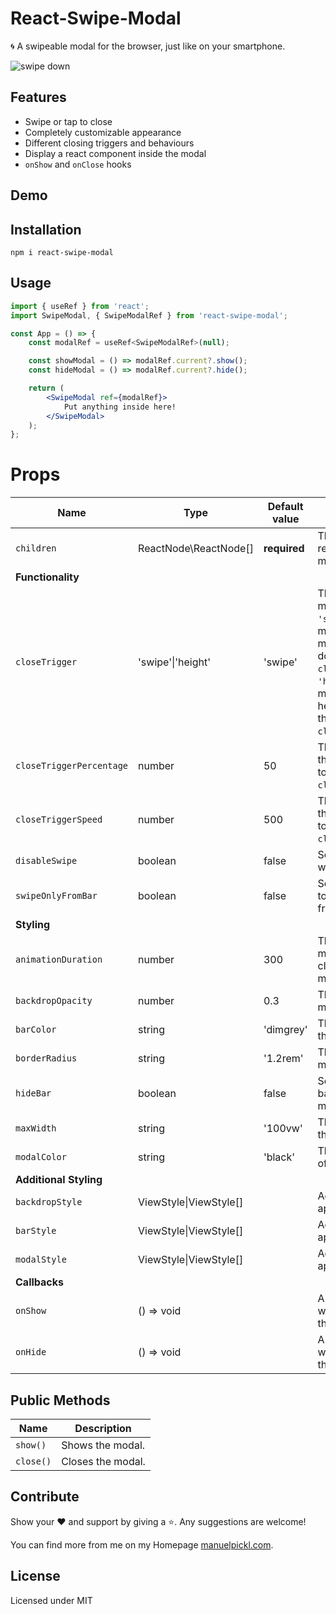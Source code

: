 # React-Swipe-Modal

🌀 A swipeable modal for the browser, just like on your smartphone.

![swipe down](https://media.tenor.com/o656qFKDzeUAAAAM/rick-astley-never-gonna-give-you-up.gif)

## Features

- Swipe or tap to close
- Completely customizable appearance
- Different closing triggers and behaviours
- Display a react component inside the modal
- `onShow` and `onClose` hooks

## Demo



## Installation

```
npm i react-swipe-modal
```

## Usage

```jsx
import { useRef } from 'react';
import SwipeModal, { SwipeModalRef } from 'react-swipe-modal';

const App = () => {
    const modalRef = useRef<SwipeModalRef>(null);

    const showModal = () => modalRef.current?.show();
    const hideModal = () => modalRef.current?.hide();

    return (
        <SwipeModal ref={modalRef}>
            Put anything inside here!
        </SwipeModal>
    );
};
```

# Props

 Name                       | Type                      | Default value | Description       
----------------------------|---------------------------|---------------|---------------------
 `children`                 | ReactNode\ReactNode[]     | **required**  | The content to be rendered inside the modal.
 **Functionality**          |                           |               |
 `closeTrigger`             | 'swipe'\|'height'         | 'swipe'       | The trigger to close the modal.<br>`'swipe'` means that modal will close when modal was swiped down faster than `closeTriggerSpeed`.<br>`'height'` means that modal will close when height of modal is less than `closeTriggerPercentage`.
 `closeTriggerPercentage`   | number                    | 50            | The height in percent that triggers the modal to close when using the `closeTrigger` `'height'`.
 `closeTriggerSpeed`        | number                    | 500           | The swipe speed in px/s that triggers the modal to close when using the `closeTrigger` `'swipe'`.
 `disableSwipe`             | boolean                   | false         | Set to `true` if you don't want to allow swiping.
 `swipeOnlyFromBar`         | boolean                   | false         | Set to `true` if you want to allow swiping only from the bar.
 **Styling**                |                           |               |
 `animationDuration`        | number                    | 300           | The duration of the modal's opening and closing animation in milliseconds.
 `backdropOpacity`          | number                    | 0.3           | The opacity of the modal's backdrop.
 `barColor`                 | string                    | 'dimgrey'     | The color of the bar at the top of the modal.
 `borderRadius`             | string                    | '1.2rem'      | The border radius of the modal.
 `hideBar`                  | boolean                   | false         | Set to `true` to hide the bar at the top of the modal.
 `maxWidth`                 | string                    | '100vw'       | The maximum width of the modal.
 `modalColor`               | string                    | 'black'       | The background color of the modal.
 **Additional Styling**     |                           |               |
 `backdropStyle`            | ViewStyle\|ViewStyle[]    |               | Additional styles to be applied to the backdrop.
 `barStyle`                 | ViewStyle\|ViewStyle[]    |               | Additional styles to be applied to the modal.
 `modalStyle`               | ViewStyle\|ViewStyle[]    |               | Additional styles to be applied to the modals.
 **Callbacks**              |                           |               |
 `onShow`                   | () => void                |               | A callback function that will be triggered when the modal is shown.
 `onHide`                   | () => void                |               | A callback function that will be triggered when the modal is closed.

## Public Methods

Name                  | Description
----------------------|--------------
`show()`                | Shows the modal.
`close()`                | Closes the modal.

## Contribute

Show your ❤️ and support by giving a ⭐. Any suggestions are welcome!

You can find more from me on my Homepage [manuelpickl.com](https://manuelpickl.com/).

## License

Licensed under MIT